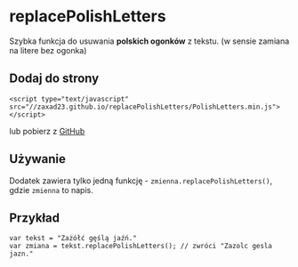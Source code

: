 # replacePolishLetters
Szybka funkcja do usuwania **polskich ogonków** z tekstu. (w sensie zamiana na litere bez ogonka)
## Dodaj do strony
```
<script type="text/javascript" src="//zaxad23.github.io/replacePolishLetters/PolishLetters.min.js"></script>
```
lub pobierz z [GitHub](https://github.com/zaxad23/replacePolishLetters/archive/master.zip)
## Używanie
Dodatek zawiera tylko jedną funkcję - `zmienna.replacePolishLetters()`, gdzie `zmienna` to napis.
## Przykład
```
var tekst = "Zażółć gęślą jaźń."
var zmiana = tekst.replacePolishLetters(); // zwróci "Zazolc gesla jazn."
```

